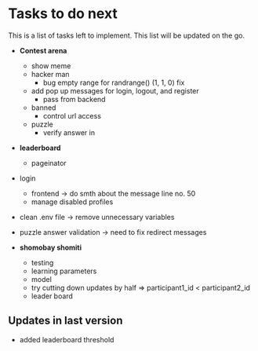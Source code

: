 # Tasks to do next

This is a list of tasks left to implement. This list will be updated on the go.
* **Contest arena**
    * show meme
    * hacker man 
        * bug empty range for randrange() (1, 1, 0) fix
    * add pop up messages for login, logout, and register 
        * pass from backend
    * banned
        * control url access
    * puzzle
        * verify answer in 

* **leaderboard** 
    * pageinator


* login 
    * frontend -> do smth about the message line no. 50
    * manage disabled profiles 
     
* clean .env file -> remove unnecessary variables
* puzzle answer validation -> need to fix redirect messages
    
* **shomobay shomiti**
    * testing
    * learning parameters
    * model
    * try cutting down updates by half => participant1_id < participant2_id
    * leader board
    
## Updates in last version
* added leaderboard threshold
